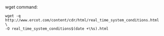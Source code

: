 
wget command:

    wget -q http://www.ercot.com/content/cdr/html/real_time_system_conditions.html \
    -O real_time_system_conditions$(date +\%s).html
